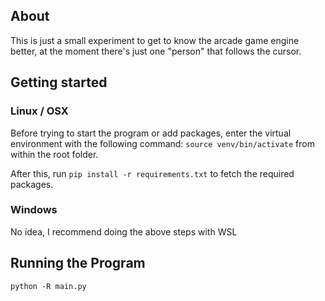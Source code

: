 ## About
This is just a small experiment to get to know the arcade game engine better, at the moment there's just one "person" that follows the cursor.

## Getting started
### Linux / OSX
Before trying to start the program or add packages, enter the virtual environment with the following command: `source venv/bin/activate` from within the root folder.

After this, run `pip install -r requirements.txt` to fetch the required packages.

### Windows
No idea, I recommend doing the above steps with WSL

## Running the Program
`python -R main.py`